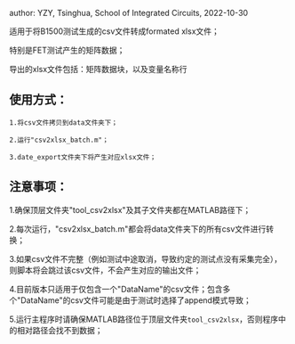 author: YZY, Tsinghua, School of Integrated Circuits, 2022-10-30

适用于将B1500测试生成的csv文件转成formated xlsx文件；

特别是FET测试产生的矩阵数据；

导出的xlsx文件包括：矩阵数据块，以及变量名称行

## 使用方式：

    1.将csv文件拷贝到data文件夹下；

    2.运行"csv2xlsx_batch.m"；

    3.date_export文件夹下将产生对应xlsx文件；

## 注意事项：

1.确保顶层文件夹"tool_csv2xlsx"及其子文件夹都在MATLAB路径下；

2.每次运行，"csv2xlsx_batch.m"都会将data文件夹下的所有csv文件进行转换；

3.如果csv文件不完整（例如测试中途取消，导致约定的测试点没有采集完全），则脚本将会跳过该csv文件，不会产生对应的输出文件；

4.目前版本只适用于仅包含一个"DataName"的csv文件；包含多个"DataName"的csv文件可能是由于测试时选择了append模式导致；

5.运行主程序时请确保MATLAB路径位于顶层文件夹``tool_csv2xlsx``，否则程序中的相对路径会找不到数据；